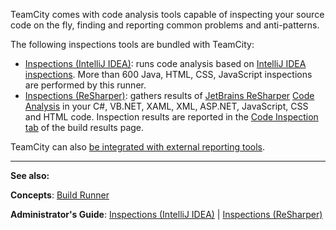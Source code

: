 [//]: # (title: Code Inspection)
[//]: # (auxiliary-id: Code Inspection)
TeamCity comes with code analysis tools capable of inspecting your source code on the fly, finding and reporting common problems and anti\-patterns.

The following inspections tools are bundled with TeamCity:
* [Inspections (IntelliJ IDEA)](inspections.md): runs code analysis based on [IntelliJ IDEA inspections](http://www.jetbrains.com/idea/documentation/inspections.jsp). More than 600 Java, HTML, CSS, JavaScript inspections are performed by this runner.
* [Inspections (ReSharper)](inspections-resharper.md): gathers results of [JetBrains ReSharper](http://www.jetbrains.com/resharper) [Code Analysis](http://www.jetbrains.com/resharper/webhelp/Code_Analysis__Index.html) in your C#, VB.NET, XAML, XML, ASP.NET, JavaScript, CSS and HTML code.
Inspection results are reported in the [Code Inspection tab](working-with-build-results.md) of the build results page.

TeamCity can also [be integrated with external reporting tools](how-to.md).


 __  __

__See also:__



__Concepts__: [Build Runner](build-runner.md) 
 
__Administrator's Guide__: [Inspections (IntelliJ IDEA)](inspections.md) | [Inspections (ReSharper)](inspections-resharper.md)
